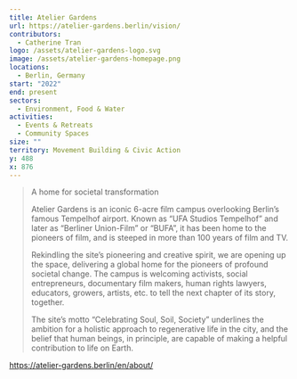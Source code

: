 ```yaml
---
title: Atelier Gardens
url: https://atelier-gardens.berlin/vision/
contributors:
  - Catherine Tran
logo: /assets/atelier-gardens-logo.svg
image: /assets/atelier-gardens-homepage.png
locations:
  - Berlin, Germany
start: "2022"
end: present
sectors:
  - Environment, Food & Water
activities:
  - Events & Retreats
  - Community Spaces
size: ""
territory: Movement Building & Civic Action
y: 488
x: 876
---
```

> A home for societal transformation
> 
> Atelier Gardens is an iconic 6-acre film campus overlooking Berlin’s famous Tempelhof airport. Known as “UFA Studios Tempelhof” and later as “Berliner Union-Film” or “BUFA”, it has been home to the pioneers of film, and is steeped in more than 100 years of film and TV.
> 
> Rekindling the site’s pioneering and creative spirit, we are opening up the space, delivering a global home for the pioneers of profound societal change. The campus is welcoming activists, social entrepreneurs, documentary film makers, human rights lawyers, educators, growers, artists, etc. to tell the next chapter of its story, together.
> 
> The site’s motto “Celebrating Soul, Soil, Society” underlines the ambition for a holistic approach to regenerative life in the city, and the belief that human beings, in principle, are capable of making a helpful contribution to life on Earth.

https://atelier-gardens.berlin/en/about/ 
